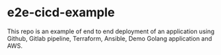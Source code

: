 # e2e-cicd-example
This repo is an example of end to end deployment of an application using Github, Gitlab pipeline, Terraform, Ansible, Demo Golang application and AWS. 

